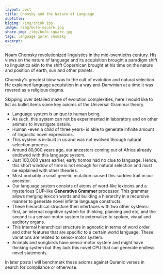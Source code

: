 ```yaml
---
layout: post
title: Chomsky and the Nature of Language
subtitle: 
bigimg: /img/think.jpg
image: /img/bulb-square.jpg
share-img: /img/bulb-square.jpg
tags: language quran chomsky
excerpt: 
---
```


Noam Chomsky revolutionized linguistics in the mid-twentieths century. His views on the nature of language and its acquisition brought a paradigm shift to linguistics akin to the shift Copernican brought at his time on the nature and position of earth, sun and other planets. 

Chomsky's greatest blow was to the cult of evolution and natural selection. He explained language acquisition in a way anti-Darwinian at a time it was revered as a religious dogma.

Skipping over detailed maze of evolution complexities, here I would like to list as bullet items some key axioms of the Universal Grammar theory.

* Language system is unique to human being. 
* As such, this system can not be experimented in laboratory and on other animals to investigate details. 
* Human -even a child of three years- is able to generate infinite amount of linguistic novel expressions. 
* This system is in-built in us and was not evolved through natural selection process.
* Around 80,000 years ago, our ancestors coming out of Africa already endowed with this language system.
* Just 100,000 years earlier, early homos had no clue to language. Hence, this short window of time is not enough for natural selection and must be explained with other theories. 
* Most probably a small genetic mutation caused this sudden trait in our ancestor. 
* Our language system consists of atoms of word-like lexicons and a mysterious CUP-like **Generative Grammer** processor. This grammar allows merging lexicon words and building a hierarchy in a recursive manner to generate novel infinite language constructs.
* These hierarchical structure then interfaces with two other systems: first, an internal cognitive system for thinking, planning and etc, and the second is a sensor-motor system to externalize to spoken, visual and auditory organs. 
* This internal hierarchical structure in agnostic in terms of word order and other features that are specific to a certain world language. These variations are related to senso-motor system.
* Animals and songbirds have senso-motor system and might have thinking system but they lack this novel CPU that can generate endless novel statements.

In later posts I will benchmark these axioms against Quranic verses in search for compliance or otherwise. 